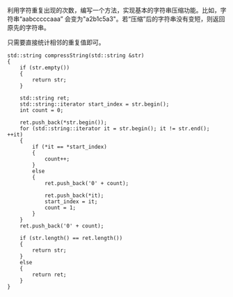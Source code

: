 利用字符重复出现的次数，编写一个方法，实现基本的字符串压缩功能。比如，字符串“aabcccccaaa” 会变为"a2b1c5a3"。若“压缩”后的字符串没有变短，则返回原先的字符串。

只需要直接统计相邻的重复值即可。

```
std::string compressString(std::string &str)
{
	if (str.empty())
	{
		return str;
	}

	std::string ret;
	std::string::iterator start_index = str.begin();
	int count = 0;

	ret.push_back(*str.begin());
	for (std::string::iterator it = str.begin(); it != str.end(); ++it)
	{
		if (*it == *start_index)
		{
			count++;
		}
		else
		{
			ret.push_back('0' + count);

			ret.push_back(*it);
			start_index = it;
			count = 1;
		}
	}
	ret.push_back('0' + count);

	if (str.length() == ret.length())
	{
		return str;
	}
	else
	{
		return ret;
	}
}
```
